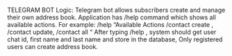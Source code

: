 TELEGRAM BOT
Logic:
Telegram bot allows subscribers create and manage their own address book.
Application has /help command which shows all available actions.
For example:
/help
“Available Actions /contact create , /contact update, /contact all “
After typing /help , system should get user chat id, first name and last name and store in the database,
Only registered users can create address book.
